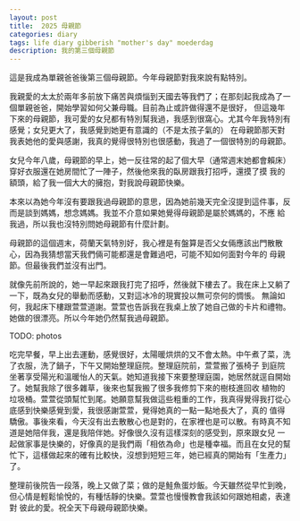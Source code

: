 ```yaml
---
layout: post
title:  2025 母親節 
categories: diary
tags: life diary gibberish "mother's day" moederdag
description: 我的第三個母親節
---
```


這是我成為單親爸爸後第三個母親節。今年母親節對我來說有點特別。

我親愛的太太於兩年多前放下痛苦與煩惱到天國去等我們了；在那刻起我成為了一個單親爸爸，開始學習如何父兼母職。目前為止或許做得還不是很好，
但這幾年下來的母親節，我可愛的女兒都有特別幫我過，我感到很窩心。尤其今年我特別有感覺；女兒更大了，我感覺到她更有意識的（不是太孩子氣的）
在母親節那天對我表她他的愛與感謝，我真的覺得很特別也很感動，我過了一個很特別的母親節。

女兒今年八歲，母親節的早上，她一反往常的起了個大早（通常週末她都會賴床）穿好衣服還在她房間忙了一陣子，然後他來我的臥房跟我打招呼，還摸了摸
我的額頭，給了我一個大大的擁抱，對我說母親節快樂。

本來以為她今年沒有要跟我過母親節的意思，因為她前幾天完全沒提到這件事，反而是談到媽媽，想念媽媽。我並不介意如果她覺得母親節是屬於媽媽的，不應
給我過，所以我也沒特別問她母親節有什麼計劃。

母親節的這個週末，荷蘭天氣特別好，我心裡是有盤算是否父女倆應該出門散散心，因為我猜想當天我們倆可能都還是會難過吧，可能不知如何面對今年的
母親節。但最後我們並沒有出門。

就像先前所說的，她一早起來跟我打完了招呼，然後就下樓去了。我在床上又躺了一下，既為女兒的舉動而感動，又對這冰冷的現實投以無可奈何的惆悵。
無論如何，我起床下樓跟萱萱道謝。萱萱也告訴我在我桌上放了她自己做的卡片和禮物。她做的很漂亮。所以今年她仍然幫我過母親節。

TODO: photos

吃完早餐，早上出去運動，感覺很好，太陽暖烘烘的又不會太熱。中午煮了菜，洗了衣服，洗了鍋子，下午又開始整理庭院。整理庭院前，萱萱搬了張椅子
到庭院坐著享受陽光和溫暖怡人的天氣。她知道我接下來要整理庭園，她居然就逕自開始了。她幫我除了很多雜草，後來也幫我搬了很多我修剪下來的樹枝進回收
植物的垃圾桶。萱萱從頭幫忙到尾。她願意幫我做這些粗重的工作，我真得覺得我打從心底感到快樂感覺到愛，我很感謝萱萱，覺得她真的一點一點地長大了，真的
值得驕傲。事後來看，今天沒有出去散散心也是對的，在家裡也是可以散。有時真不知道是她陪伴我，還是我陪伴她。好像很久沒有這樣深刻的感受到，原來跟女兒
一起做家事是快樂的，好像真的是我們兩「相依為命」也是種幸福。而且在女兒的幫忙下，這樣做起來的確有比較快，沒想到短短三年，她已經真的開始有「生產力」了。

整理前後院告一段落，晚上又做了菜；做的是鮭魚蛋炒飯。今天雖然從早忙到晚，但心情是輕鬆愉悅的，有種恬靜的快樂。萱萱也慢慢教會我該如何跟她相處，表達對
彼此的愛。祝全天下母親母親節快樂。

